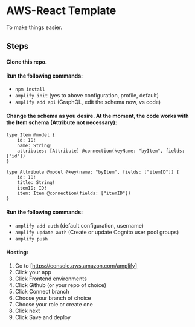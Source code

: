 # AWS-React Template

To make things easier.

## Steps

#### Clone this repo.

#### Run the following commands:

- `npm install`
- `amplify init` (yes to above configuration, profile, default)
- `amplify add api` (GraphQL, edit the schema now, vs code)

#### Change the schema as you desire. At the moment, the code works with the Item schema (Attribute not necessary):

```
type Item @model {
    id: ID!
    name: String!
    attributes: [Attribute] @connection(keyName: "byItem", fields: ["id"])
}

type Attribute @model @key(name: "byItem", fields: ["itemID"]) {
    id: ID!
    title: String!
    itemID: ID!
    item: Item @connection(fields: ["itemID"])
}
```

#### Run the following commands:

- `amplify add auth` (default configuration, username)
- `amplify update auth` (Create or update Cognito user pool groups)
- `amplify push`

#### Hosting:

1. Go to [https://console.aws.amazon.com/amplify]
2. Click your app
3. Click Frontend environments
4. Click Github (or your repo of choice)
5. Click Connect branch
6. Choose your branch of choice
7. Choose your role or create one
8. Click next
9. Click Save and deploy
